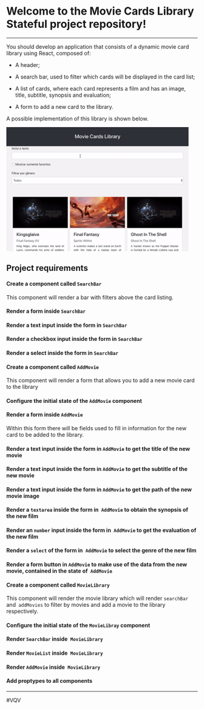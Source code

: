 # Welcome to the Movie Cards Library Stateful project repository!

---

You should develop an application that consists of a dynamic movie card library using React, composed of:

* A header;

* A search bar, used to filter which cards will be displayed in the card list;

* A list of cards, where each card represents a film and has an image, title, subtitle, synopsis and evaluation;

* A form to add a new card to the library.

A possible implementation of this library is shown below.

![image](preview.gif)

## Project requirements

#### Create a component called `SearchBar`

This component will render a bar with filters above the card listing.  

#### Render a form inside `SearchBar`

#### Render a text input inside the form in `SearchBar`

#### Render a checkbox input inside the form in `SearchBar`

#### Render a select inside the form in `SearchBar`

#### Create a component called `AddMovie`

This component will render a form that allows you to add a new movie card to the library

#### Configure the initial state of the `AddMovie` component

#### Render a form inside `AddMovie`

Within this form there will be fields used to fill in information for the new card to be added to the library.

#### Render a text input inside the form in `AddMovie` to get the title of the new movie

#### Render a text input inside the form in `AddMovie` to get the subtitle of the new movie

#### Render a text input inside the form in `AddMovie` to get the path of the new movie image

#### Render a `textarea` inside the form in` AddMovie` to obtain the synopsis of the new film

#### Render an `number` input inside the form in` AddMovie` to get the evaluation of the new film

#### Render a `select` of the form in` AddMovie` to select the genre of the new film

#### Render a form button in `AddMovie` to make use of the data from the new movie, contained in the state of` AddMovie`

#### Create a component called `MovieLibrary`

This component will render the movie library which will render `searchBar` and` addMovies` to filter by movies and add a movie to the library respectively.

#### Configure the initial state of the `MovieLibray` component

#### Render `SearchBar` inside` MovieLibrary`

#### Render `MovieList` inside` MovieLibrary`

#### Render `AddMovie` inside` MovieLibrary`

#### Add proptypes to all components

---

#VQV
